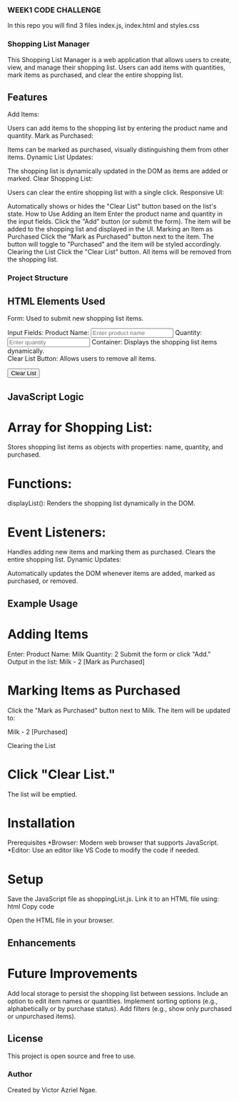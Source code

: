 ### WEEK1 CODE CHALLENGE
In this repo you will find 3 files index.js, index.html and styles.css

### Shopping List Manager
This Shopping List Manager is a web application that allows users to create, view, and manage their shopping list. Users can add items with quantities, mark items as purchased, and clear the entire shopping list.

## Features
Add Items:

Users can add items to the shopping list by entering the product name and quantity.
Mark as Purchased:

Items can be marked as purchased, visually distinguishing them from other items.
Dynamic List Updates:

The shopping list is dynamically updated in the DOM as items are added or marked.
Clear Shopping List:

Users can clear the entire shopping list with a single click.
Responsive UI:

Automatically shows or hides the "Clear List" button based on the list's state.
How to Use
Adding an Item
Enter the product name and quantity in the input fields.
Click the "Add" button (or submit the form).
The item will be added to the shopping list and displayed in the UI.
Marking an Item as Purchased
Click the "Mark as Purchased" button next to the item.
The button will toggle to "Purchased" and the item will be styled accordingly.
Clearing the List
Click the "Clear List" button.
All items will be removed from the shopping list.
### Project Structure

## HTML Elements Used
Form: Used to submit new shopping list items.

<form id="shopping-form">
Input Fields:
Product Name:

<input id="product" type="text" placeholder="Enter product name" />
Quantity:

<input id="quantity" type="number" placeholder="Enter quantity" />
Container:
Displays the shopping list items dynamically.

<div class="container"></div>
Clear List Button:
Allows users to remove all items.

<button class="clearlist hidden">Clear List</button>

## JavaScript Logic
# Array for Shopping List:

Stores shopping list items as objects with properties: name, quantity, and purchased.

# Functions:
 displayList(): Renders the shopping list dynamically in the DOM.

# Event Listeners:
Handles adding new items and marking them as purchased.
Clears the entire shopping list.
Dynamic Updates:

Automatically updates the DOM whenever items are added, marked as purchased, or removed.
## Example Usage

# Adding Items
Enter:
Product Name: Milk
Quantity: 2
Submit the form or click "Add."
Output in the list:
Milk - 2 [Mark as Purchased]

# Marking Items as Purchased
Click the "Mark as Purchased" button next to Milk.
The item will be updated to:

Milk - 2 [Purchased]

Clearing the List
# Click "Clear List."
The list will be emptied.
# Installation
Prerequisites
*Browser: Modern web browser that supports JavaScript.
*Editor: Use an editor like VS Code to modify the code if needed.
# Setup
Save the JavaScript file as shoppingList.js.
Link it to an HTML file using:
html
Copy code
<script src="shoppingList.js"></script>
Open the HTML file in your browser.

## Enhancements
# Future Improvements
Add local storage to persist the shopping list between sessions.
Include an option to edit item names or quantities.
Implement sorting options (e.g., alphabetically or by purchase status).
Add filters (e.g., show only purchased or unpurchased items).

## License
This project is open source and free to use.

### Author
Created by Victor Azriel Ngae.
